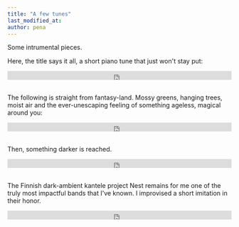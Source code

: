 ```yaml
---
title: "A few tunes"
last_modified_at:
author: pena
---
```


Some intrumental pieces.


Here, the title says it all, a short piano tune that just won't stay put:

<iframe width="100%" height="20" scrolling="no" frameborder="no" allow="autoplay" src="https://w.soundcloud.com/player/?url=https%3A//api.soundcloud.com/tracks/820955497%3Fsecret_token%3Ds-Pq2bTAa1NgB&color=%2324343e&inverse=false&auto_play=false&show_user=true"></iframe>
<br/><br/>


The following is straight from fantasy-land. Mossy greens, hanging trees, moist air and the ever-unescaping feeling of something ageless, magical around you:

<iframe width="100%" height="20" scrolling="no" frameborder="no" allow="autoplay" src="https://w.soundcloud.com/player/?url=https%3A//api.soundcloud.com/tracks/641327964&color=%23b42c5c&inverse=true&auto_play=false&show_user=true"></iframe>
<br/><br/>


Then, something darker is reached.

<iframe width="100%" height="20" scrolling="no" frameborder="no" allow="autoplay" src="https://w.soundcloud.com/player/?url=https%3A//api.soundcloud.com/tracks/689365033%3Fsecret_token%3Ds-fWf74&color=%234e164e&inverse=true&auto_play=false&show_user=true"></iframe>
<br/><br/>


The Finnish dark-ambient kantele project Nest remains for me one of the truly most impactful bands that I've known. I improvised a short imitation in their honor.

<iframe width="100%" height="20" scrolling="no" frameborder="no" allow="autoplay" src="https://w.soundcloud.com/player/?url=https%3A//api.soundcloud.com/tracks/725331706%3Fsecret_token%3Ds-vuNVO&color=%235a4f38&inverse=true&auto_play=false&show_user=true"></iframe>